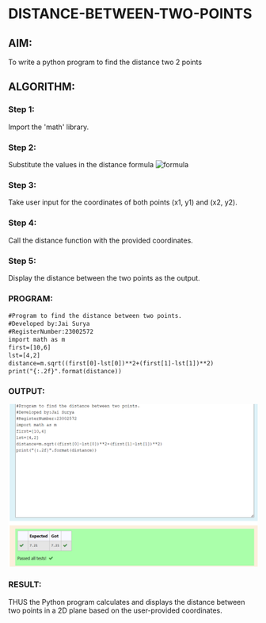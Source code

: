 # DISTANCE-BETWEEN-TWO-POINTS

## AIM:
To write a python program to find the distance two 2 points
## ALGORITHM:
### Step 1: 
Import the 'math' library.
### Step 2: 
Substitute the values in the distance formula  ![formula](/formula.JPG)
### Step 3:
 Take user input for the coordinates of both points (x1, y1) and (x2, y2).
### Step 4: 
Call the distance function with the provided coordinates.
### Step 5: 
Display the distance between the two points as the output.
### PROGRAM:
```
#Program to find the distance between two points.
#Developed by:Jai Surya
#RegisterNumber:23002572
import math as m
first=[10,6]
lst=[4,2]
distance=m.sqrt((first[0]-lst[0])**2+(first[1]-lst[1])**2)
print("{:.2f}".format(distance))
```


### OUTPUT:
![OUTPUT](/image.png)

### RESULT:
THUS the Python program calculates and displays the distance between two points in a 2D plane based on the user-provided coordinates.